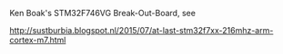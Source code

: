 Ken Boak's STM32F746VG Break-Out-Board, see

<http://sustburbia.blogspot.nl/2015/07/at-last-stm32f7xx-216mhz-arm-cortex-m7.html>
